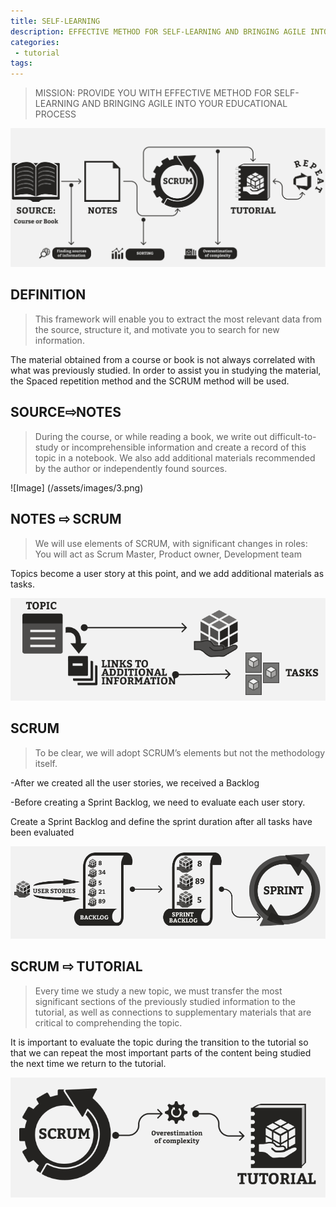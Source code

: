 ```yaml
---
title: SELF-LEARNING
description: EFFECTIVE METHOD FOR SELF-LEARNING AND BRINGING AGILE INTO YOUR EDUCATIONAL PROCESS
categories:
 - tutorial
tags:
---
```


> MISSION: PROVIDE YOU WITH EFFECTIVE METHOD FOR SELF-LEARNING AND BRINGING AGILE INTO YOUR EDUCATIONAL PROCESS
<!-- more -->

![Image](/assets/images/2.png)

## DEFINITION

>This framework will enable you to extract the most relevant data from the source, structure it, and motivate you to search for new information.

The material obtained from a course or book is not always correlated with what was previously studied. In order to assist you in studying the material, the Spaced repetition method and the SCRUM method will be used.

## SOURCE⇨NOTES

> During the course, or while reading a book, we write out difficult-to-study or incomprehensible information and create a record of this topic in a notebook. We also add additional materials recommended by the author or independently found sources.

![Image] (/assets/images/3.png)

## NOTES ⇨ SCRUM

> We will use elements of SCRUM, with significant changes in roles: You will act as Scrum Master, Product owner, Development team

Topics become a user story at this point, and we add additional materials as tasks.

![Image](/assets/images/4.png)

## SCRUM

>To be clear, we will adopt SСRUM’s elements but not the methodology itself.

-After we created all the user stories, we received a Backlog

-Before creating a Sprint Backlog, we need to evaluate each user story.

Create a Sprint Backlog and define the sprint duration after all tasks have been evaluated

![Image](/assets/images/5.png)


## SCRUM ⇨ TUTORIAL

>Every time we study a new topic, we must transfer the most significant sections of the previously studied information to the tutorial, as well as connections to supplementary materials that are critical to comprehending the topic.

It is important to evaluate the topic during the transition to the tutorial so that we can repeat the most important parts of the content being studied the next time we return to the tutorial.

![Image](/assets/images/6.png)


